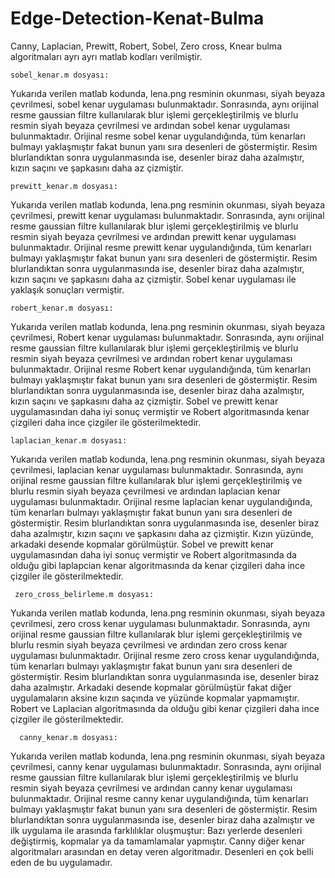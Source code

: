 # Edge-Detection-Kenat-Bulma
Canny, Laplacian, Prewitt, Robert, Sobel, Zero cross, Knear bulma algoritmaları ayrı ayrı matlab kodları verilmiştir. 

    sobel_kenar.m dosyası: 
Yukarıda verilen matlab kodunda, lena.png resminin okunması, siyah beyaza çevrilmesi, sobel kenar uygulaması bulunmaktadır. Sonrasında, aynı orijinal resme gaussian filtre kullanılarak blur işlemi gerçekleştirilmiş ve blurlu resmin siyah beyaza çevrilmesi ve ardından sobel kenar uygulaması bulunmaktadır. 
Orijinal resme sobel kenar uygulandığında, tüm kenarları bulmayı yaklaşmıştır fakat bunun yanı sıra desenleri de göstermiştir. Resim blurlandıktan sonra uygulanmasında ise, desenler biraz daha azalmıştır, kızın saçını ve şapkasını daha az çizmiştir. 

    prewitt_kenar.m dosyası: 
Yukarıda verilen matlab kodunda, lena.png resminin okunması, siyah beyaza çevrilmesi, prewitt kenar uygulaması bulunmaktadır. Sonrasında, aynı orijinal resme gaussian filtre kullanılarak blur işlemi gerçekleştirilmiş ve blurlu resmin siyah beyaza çevrilmesi ve ardından prewitt kenar uygulaması bulunmaktadır.
Orijinal resme prewitt kenar uygulandığında, tüm kenarları bulmayı yaklaşmıştır fakat bunun yanı sıra desenleri de göstermiştir. Resim blurlandıktan sonra uygulanmasında ise, desenler biraz daha azalmıştır, kızın saçını ve şapkasını daha az çizmiştir. Sobel kenar uygulaması ile yaklaşık sonuçları vermiştir.

    robert_kenar.m dosyası: 
Yukarıda verilen matlab kodunda, lena.png resminin okunması, siyah beyaza çevrilmesi, Robert kenar uygulaması bulunmaktadır. Sonrasında, aynı orijinal resme gaussian filtre kullanılarak blur işlemi gerçekleştirilmiş ve blurlu resmin siyah beyaza çevrilmesi ve ardından robert kenar uygulaması bulunmaktadır.
Orijinal resme Robert kenar uygulandığında, tüm kenarları bulmayı yaklaşmıştır fakat bunun yanı sıra desenleri de göstermiştir. Resim blurlandıktan sonra uygulanmasında ise, desenler biraz daha azalmıştır, kızın saçını ve şapkasını daha az çizmiştir. Sobel ve prewitt kenar uygulamasından daha iyi sonuç vermiştir ve Robert algoritmasında kenar çizgileri daha ince çizgiler ile gösterilmektedir. 

    laplacian_kenar.m dosyası: 
Yukarıda verilen matlab kodunda, lena.png resminin okunması, siyah beyaza çevrilmesi, laplacian kenar uygulaması bulunmaktadır. Sonrasında, aynı orijinal resme gaussian filtre kullanılarak blur işlemi gerçekleştirilmiş ve blurlu resmin siyah beyaza çevrilmesi ve ardından laplacian kenar uygulaması bulunmaktadır. 
Orijinal resme laplacian kenar uygulandığında, tüm kenarları bulmayı yaklaşmıştır fakat bunun yanı sıra desenleri de göstermiştir. Resim blurlandıktan sonra uygulanmasında ise, desenler biraz daha azalmıştır, kızın saçını ve şapkasını daha az çizmiştir. Kızın yüzünde, arkadaki desende kopmalar görülmüştür. Sobel ve prewitt kenar uygulamasından daha iyi sonuç vermiştir ve Robert algoritmasında da olduğu gibi laplapcian kenar algoritmasında da kenar çizgileri daha ince çizgiler ile gösterilmektedir. 

     zero_cross_belirleme.m dosyası:
Yukarıda verilen matlab kodunda, lena.png resminin okunması, siyah beyaza çevrilmesi, zero cross kenar uygulaması bulunmaktadır. Sonrasında, aynı orijinal resme gaussian filtre kullanılarak blur işlemi gerçekleştirilmiş ve blurlu resmin siyah beyaza çevrilmesi ve ardından zero cross kenar uygulaması bulunmaktadır.
Orijinal resme zero cross kenar uygulandığında, tüm kenarları bulmayı yaklaşmıştır fakat bunun yanı sıra desenleri de göstermiştir. Resim blurlandıktan sonra uygulanmasında ise, desenler biraz daha azalmıştır. Arkadaki desende kopmalar görülmüştür fakat diğer uygulamaların aksine kızın saçında ve yüzünde kopmalar yapmamıştır. Robert ve Laplacian algoritmasında da olduğu gibi kenar çizgileri daha ince çizgiler ile gösterilmektedir. 

      canny_kenar.m dosyası: 
Yukarıda verilen matlab kodunda, lena.png resminin okunması, siyah beyaza çevrilmesi, canny kenar uygulaması bulunmaktadır. Sonrasında, aynı orijinal resme gaussian filtre kullanılarak blur işlemi gerçekleştirilmiş ve blurlu resmin siyah beyaza çevrilmesi ve ardından canny kenar uygulaması bulunmaktadır. 
Orijinal resme canny kenar uygulandığında, tüm kenarları bulmayı yaklaşmıştır fakat bunun yanı sıra desenleri de göstermiştir. Resim blurlandıktan sonra uygulanmasında ise, desenler biraz daha azalmıştır ve ilk uygulama ile arasında farklılıklar oluşmuştur: Bazı yerlerde desenleri değiştirmiş, kopmalar ya da tamamlamalar yapmıştır. Canny diğer kenar algoritmaları arasından en detay veren algoritmadır. Desenleri en çok belli eden de bu uygulamadır.      
